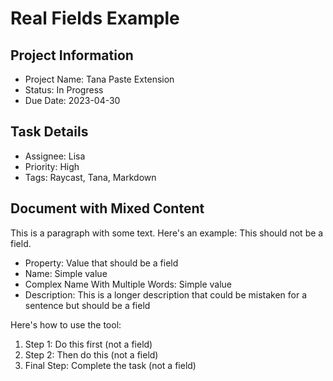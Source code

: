 # Real Fields Example

## Project Information
- Project Name: Tana Paste Extension
- Status: In Progress
- Due Date: 2023-04-30

## Task Details
- Assignee: Lisa
- Priority: High
- Tags: Raycast, Tana, Markdown

## Document with Mixed Content
This is a paragraph with some text. Here's an example: This should not be a field.

- Property: Value that should be a field
- Name: Simple value
- Complex Name With Multiple Words: Simple value
- Description: This is a longer description that could be mistaken for a sentence but should be a field

Here's how to use the tool:
1. Step 1: Do this first (not a field)
2. Step 2: Then do this (not a field)
3. Final Step: Complete the task (not a field) 